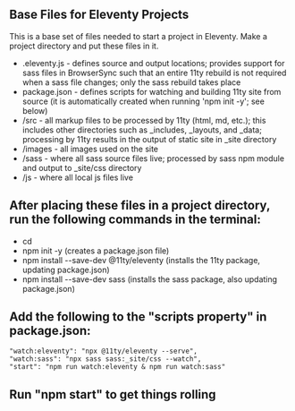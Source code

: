## Base Files for Eleventy Projects
This is a base set of files needed to start a project in Eleventy. Make a project directory and put these files in it.

- .eleventy.js - defines source and output locations; provides support for sass files in BrowserSync such that an entire 11ty rebuild is not required when a sass file changes; only the sass rebuild takes place
- package.json - defines scripts for watching and building 11ty site from source (it is automatically created when running 'npm init -y'; see below)
- /src - all markup files to be processed by 11ty (html, md, etc.); this includes other directories such as _includes, _layouts, and _data; processing by 11ty results in the output of static site in _site directory
- /images - all images used on the site
- /sass - where all sass source files live; processed by sass npm module and output to _site/css directory
- /js - where all local js files live

## After placing these files in a project directory, run the following commands in the terminal:
- cd <your prject directory>
- npm init -y (creates a package.json file)
- npm install --save-dev @11ty/eleventy (installs the 11ty package, updating package.json)
- npm install --save-dev sass (installs the sass package, also updating package.json)

## Add the following to the "scripts property" in package.json:
    "watch:eleventy": "npx @11ty/eleventy --serve",
    "watch:sass": "npx sass sass:_site/css --watch",
    "start": "npm run watch:eleventy & npm run watch:sass"

## Run "npm start" to get things rolling
